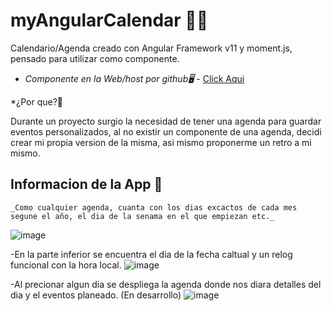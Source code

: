 # myAngularCalendar 📆📅

Calendario/Agenda creado con Angular Framework v11 y moment.js, pensado para utilizar como componente.

* *Componente en la Web/host por github🖥* - [Click Aqui](https://lautaro01.github.io/myangularCalendar/)

*¿Por que?🤔

Durante un proyecto surgio la necesidad de tener una agenda para guardar eventos personalizados, al no existir un componente de una agenda, decidi crear mi propia version de la misma, asi mismo proponerme un retro a mi mismo.

## Informacion de la App 🚀

```
_Como cualquier agenda, cuanta con los dias excactos de cada mes segune el año, el dia de la senama en el que empiezan etc._
```
![image](https://user-images.githubusercontent.com/36265003/117448887-ad346c00-af15-11eb-99b2-a353ffcf65e7.png)



-En la parte inferior se encuentra el dia de la fecha caltual y un relog funcional con la hora local.
![image](https://user-images.githubusercontent.com/36265003/117448998-d2c17580-af15-11eb-9f23-206fb23dd3e6.png)



-Al precionar algun dia se despliega la agenda donde nos diara detalles del dia y el eventos planeado. (En desarrollo)
![image](https://user-images.githubusercontent.com/36265003/117449228-1a480180-af16-11eb-8312-078e2fb0a96c.png)





